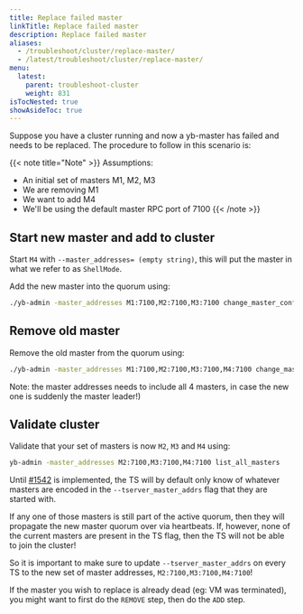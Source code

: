```yaml
---
title: Replace failed master
linkTitle: Replace failed master
description: Replace failed master
aliases:
  - /troubleshoot/cluster/replace-master/
  - /latest/troubleshoot/cluster/replace-master/
menu:
  latest:
    parent: troubleshoot-cluster
    weight: 831
isTocNested: true
showAsideToc: true
---
```


Suppose you have a cluster running and now a yb-master has failed and needs to be replaced. The procedure to follow in this 
scenario is:

{{< note title="Note" >}}
Assumptions:
- An initial set of masters M1, M2, M3
- We are removing M1
- We want to add M4
- We'll be using the default master RPC port of 7100
{{< /note >}}



## Start new master and add to cluster
Start `M4` with `--master_addresses= (empty string)`, this will put the master in what we refer to as `ShellMode`.

Add the new master into the quorum using:
```bash
./yb-admin -master_addresses M1:7100,M2:7100,M3:7100 change_master_config ADD_SERVER M4 7100
```

## Remove old master
Remove the old master from the quorum using:
```bash
./yb-admin -master_addresses M1:7100,M2:7100,M3:7100,M4:7100 change_master_config REMOVE_SERVER M1 7100
```

Note: the master addresses needs to include all 4 masters, in case the new one is suddenly the master leader!)

## Validate cluster

Validate that your set of masters is now `M2`, `M3` and `M4` using:
```bash
yb-admin -master_addresses M2:7100,M3:7100,M4:7100 list_all_masters
```

Until [#1542](https://github.com/yugabyte/yugabyte-db/issues/1542) is implemented, the TS will by default only know of 
whatever masters are encoded in the `--tserver_master_addrs` flag that they are started with. 

If any one of those masters is still part of the active quorum, then they will propagate the new master quorum over via heartbeats. 
If, however, none of the current masters are present in the TS flag, then the TS will not be able to join the cluster! 

So it is important to make sure to update `--tserver_master_addrs` on every TS to the new set of master addresses, `M2:7100,M3:7100,M4:7100`!

If the master you wish to replace is already dead (eg: VM was terminated), you might want to first do the `REMOVE` step, then do the `ADD` step.
